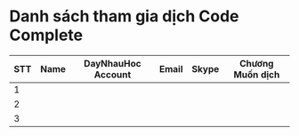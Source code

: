 Danh sách tham gia dịch Code Complete
===================

|STT|Name               |DayNhauHoc Account|Email                |Skype            |Chương Muốn dịch|
|---|-------------------| -----------------|---------------------|-----------------|----------------|
|1  |                   |		               |                     |                 |                |
|2  |                   |			             |                     |                 |                |
|3  |                   |		             	 |                     |                 |                |
